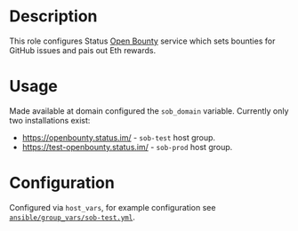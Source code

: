 # Description

This role configures Status [Open Bounty](https://github.com/status-im/open-bounty) service which sets bounties for GitHub issues and pais out Eth rewards.

# Usage

Made available at domain configured the `sob_domain` variable.
Currently only two installations exist:

* https://openbounty.status.im/ - `sob-test` host group.
* https://test-openbounty.status.im/ - `sob-prod` host group.

# Configuration

Configured via `host_vars`, for example configuration see [`ansible/group_vars/sob-test.yml`](/ansible/group_vars/sob-test.yml).
